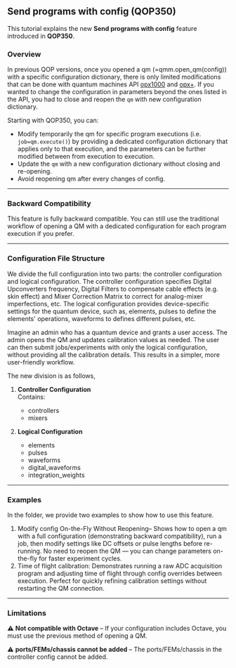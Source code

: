 ## Send programs with config (QOP350)

This tutorial explains the new **Send programs with config** feature introduced in **QOP350**.

### Overview
In previous QOP versions, once you opened a qm (=qmm.open_qm(config)) with a specific configuration dictionary, there is only limited modifications that can be done with quantum machines API [opx1000](https://docs.quantum-machines.co/latest/docs/API_references/qm_opx1000_api/) and [opx+](https://docs.quantum-machines.co/latest/docs/API_references/qm_api/). If you wanted to change the configuration in  parameters beyond the ones listed in the API, you had to close and reopen the `qm` with new configuration dictionary.

Starting with QOP350, you can:
- Modify temporarily the qm for specific program executions (i.e. `job=qm.execute()`) by providing a dedicated configuration dictionary that applies only to that execution, and the parameters can be further modified between from execution to execution.
- Update the `qm` with a new configuration dictionary without closing and re-opening.
- Avoid reopening qm after every changes of config.

---

### Backward Compatibility
This feature is fully backward compatible. You can still use the traditional workflow of opening a QM with a dedicated configuration for each program execution if you prefer.

---

### Configuration File Structure
We divide the full configuration into two parts: the controller configuration and logical configuration. The controller configuration specifies Digital Upconverters frequency, Digital Filters to compensate cable effects (e.g. skin effect) and Mixer Correction Matrix to correct for analog-mixer imperfections, etc. The logical configuration provides device-specific settings for the quantum device, such as, elements, pulses to define the elements' operations, waveforms to defines different pulses, etc.
 
Imagine an admin who has a quantum device and grants a user access. The admin opens the QM and updates calibration values as needed. The user can then submit jobs/experiments with only the logical configuration, without providing all the calibration details. This results in a simpler, more user-friendly workflow.

The new division is as follows,

1. **Controller Configuration**  
   Contains:
   - controllers
   - mixers

2. **Logical Configuration**  
   - elements
   - pulses
   - waveforms
   - digital_waveforms
   - integration_weights


---

### Examples
   In the folder, we provide two examples to show how to use this feature.

   1. Modify config On-the-Fly Without Reopening– Shows how to open a qm with a full configuration (demonstrating backward compatibility), run a job, then modify settings like DC offsets or pulse lengths before re-running. No need to reopen the QM — you can change parameters on-the-fly for faster experiment cycles.
   2. Time of flight calibration: Demonstrates running a raw ADC acquisition program and adjusting time of flight through config overrides between execution. Perfect for quickly refining calibration settings without restarting the QM connection.


---

### Limitations
⚠ **Not compatible with Octave** – If your configuration includes Octave, you must use the previous method of opening a QM.

⚠ **ports/FEMs/chassis cannot be added**  – The ports/FEMs/chassis in the controller config cannot be added.

